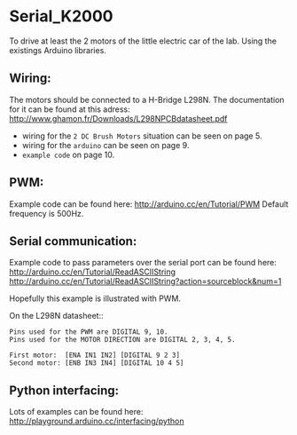 Serial_K2000
============

To drive at least the 2 motors of the little electric car of the lab.
Using the existings Arduino libraries.

Wiring:
-------
The motors should be connected to a H-Bridge L298N.
The documentation for it can be found at this adress:
http://www.ghamon.fr/Downloads/L298NPCBdatasheet.pdf

* wiring for the `` 2 DC Brush Motors `` situation can be seen on page 5.
* wiring for the `` arduino `` can be seen on page 9.
* `` example code `` on page 10. 

PWM:
----
Example code can be found here:
http://arduino.cc/en/Tutorial/PWM
Default frequency is 500Hz.

Serial communication:
-------------------
Example code to pass parameters over the serial port can be found here:
http://arduino.cc/en/Tutorial/ReadASCIIString
http://arduino.cc/en/Tutorial/ReadASCIIString?action=sourceblock&num=1

Hopefully this example is illustrated with PWM. 

On the L298N datasheet::

    Pins used for the PWM are DIGITAL 9, 10.
    Pins used for the MOTOR DIRECTION are DIGITAL 2, 3, 4, 5.
    
    First motor:  [ENA IN1 IN2] [DIGITAL 9 2 3]
    Second motor: [ENB IN3 IN4] [DIGITAL 10 4 5] 
    
Python interfacing:
------------------
Lots of examples can be found here:
http://playground.arduino.cc/interfacing/python

